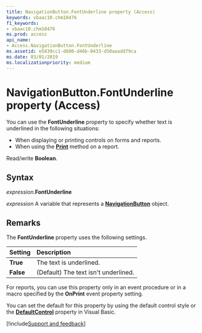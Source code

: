 ```yaml
---
title: NavigationButton.FontUnderline property (Access)
keywords: vbaac10.chm10476
f1_keywords:
- vbaac10.chm10476
ms.prod: access
api_name:
- Access.NavigationButton.FontUnderline
ms.assetid: e5839cc1-d600-d46b-0433-d50aaadd79ca
ms.date: 03/01/2019
ms.localizationpriority: medium
---
```



# NavigationButton.FontUnderline property (Access)

You can use the **FontUnderline** property to specify whether text is underlined in the following situations:

- When displaying or printing controls on forms and reports. 
- When using the **[Print](Access.Report.Print.md)** method on a report.
    
Read/write **Boolean**.


## Syntax

_expression_.**FontUnderline**

_expression_ A variable that represents a **[NavigationButton](Access.NavigationButton.md)** object.


## Remarks

The **FontUnderline** property uses the following settings.

|Setting|Description|
|:-----|:-----|
|**True**|The text is underlined.|
|**False**|(Default) The text isn't underlined.|

For reports, you can use this property only in an event procedure or in a macro specified by the **OnPrint** event property setting.

You can set the default for this property by using the default control style or the **[DefaultControl](access.form.defaultcontrol.md)** property in Visual Basic.



[!include[Support and feedback](~/includes/feedback-boilerplate.md)]